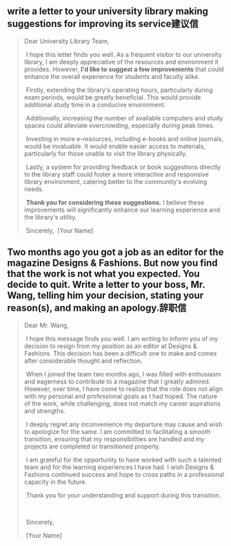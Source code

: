 ## write a letter to your university  library making suggestions for improving its service建议信

>Dear University Library Team,
>
>
>
>​	I hope this letter finds you well. As a frequent visitor to our university library, I am deeply appreciative of the resources and environment it provides. However, **I'd like to suggest a few improvements** that could enhance the overall experience for students and faculty alike.
>
>
>
>​	Firstly, extending the library's operating hours, particularly during exam periods, would be greatly beneficial. This would provide additional study time in a conducive environment. 
>
>
>
>​	Additionally, increasing the number of available computers and study spaces could alleviate overcrowding, especially during peak times.
>
>
>
>​	Investing in more e-resources, including e-books and online journals, would be invaluable. It would enable easier access to materials, particularly for those unable to visit the library physically.
>
>
>
>​	Lastly, a system for providing feedback or book suggestions directly to the library staff could foster a more interactive and responsive library environment, catering better to the community's evolving needs.
>
>
>
>​	**Thank you for considering these suggestions.** I believe these improvements will significantly enhance our learning experience and the library's utility.
>
>
>
>​	Sincerely,
>​	[Your Name]



## Two months ago you got a job as an editor for the magazine Designs & Fashions. But now you find that the work is not what you expected. You decide to quit. Write a letter to your boss, Mr. Wang, telling him your decision, stating your reason(s), and making an apology.辞职信

>Dear Mr. Wang,
>
>
>
>​	I hope this message finds you well. I am writing to inform you of my decision to resign from my position as an editor at Designs & Fashions. This decision has been a difficult one to make and comes after considerable thought and reflection.
>
>
>
>​	When I joined the team two months ago, I was filled with enthusiasm and eagerness to contribute to a magazine that I greatly admired. However, over time, I have come to realize that the role does not align with my personal and professional goals as I had hoped. The nature of the work, while challenging, does not match my career aspirations and strengths.
>
>
>
>​	I deeply regret any inconvenience my departure may cause and wish to apologize for the same. I am committed to facilitating a smooth transition, ensuring that my responsibilities are handled and my projects are completed or transitioned properly.
>
>
>
>​	I am grateful for the opportunity to have worked with such a talented team and for the learning experiences I have had. I wish Designs & Fashions continued success and hope to cross paths in a professional capacity in the future.
>
>
>
>​	Thank you for your understanding and support during this transition.
>
>​	
>
>​	Sincerely, 
>
>​	[Your Name]

